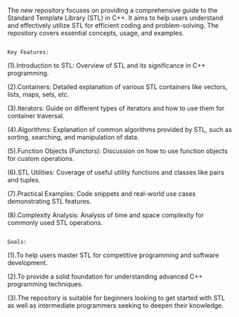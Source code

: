 The new repository focuses on providing a comprehensive guide to the Standard Template Library (STL) in C++.
It aims to help users understand and effectively utilize STL for efficient coding and problem-solving. The repository covers essential concepts, usage, and examples.


                                                                                  Key Features:
(1).Introduction to STL: Overview of STL and its significance in C++ programming.

(2).Containers: Detailed explanation of various STL containers like vectors, lists, maps, sets, etc.

(3).Iterators: Guide on different types of iterators and how to use them for container traversal.

(4).Algorithms: Explanation of common algorithms provided by STL, such as sorting, searching, and manipulation of data.

(5).Function Objects (Functors): Discussion on how to use function objects for custom operations.

(6).STL Utilities: Coverage of useful utility functions and classes like pairs and tuples.

(7).Practical Examples: Code snippets and real-world use cases demonstrating STL features.

(8).Complexity Analysis: Analysis of time and space complexity for commonly used STL operations.


                                                                                    Goals:
(1).To help users master STL for competitive programming and software development.

(2).To provide a solid foundation for understanding advanced C++ programming techniques.

(3).The repository is suitable for beginners looking to get started with STL as well as intermediate programmers seeking to deepen their knowledge.
